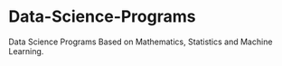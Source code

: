# Data-Science-Programs
Data Science Programs Based on Mathematics, Statistics and Machine Learning.
